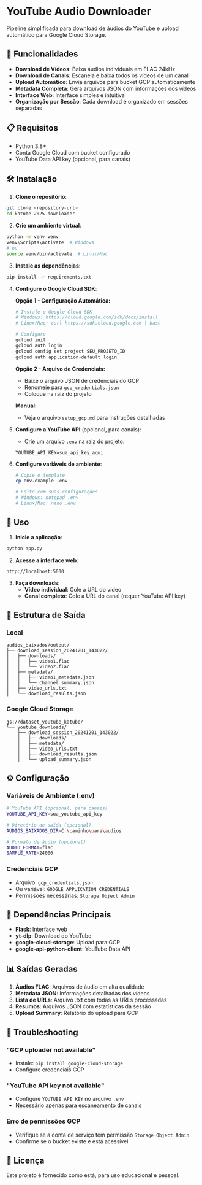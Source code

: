 # YouTube Audio Downloader

Pipeline simplificada para download de áudios do YouTube e upload automático para Google Cloud Storage.

## 🚀 Funcionalidades

- **Download de Vídeos**: Baixa áudios individuais em FLAC 24kHz
- **Download de Canais**: Escaneia e baixa todos os vídeos de um canal
- **Upload Automático**: Envia arquivos para bucket GCP automaticamente
- **Metadata Completa**: Gera arquivos JSON com informações dos vídeos
- **Interface Web**: Interface simples e intuitiva
- **Organização por Sessão**: Cada download é organizado em sessões separadas

## 📋 Requisitos

- Python 3.8+
- Conta Google Cloud com bucket configurado
- YouTube Data API key (opcional, para canais)

## 🛠️ Instalação

1. **Clone o repositório**:
```bash
git clone <repository-url>
cd katube-2025-downloader
```

2. **Crie um ambiente virtual**:
```bash
python -m venv venv
venv\Scripts\activate  # Windows
# ou
source venv/bin/activate  # Linux/Mac
```

3. **Instale as dependências**:
```bash
pip install -r requirements.txt
```

4. **Configure o Google Cloud SDK**:
   
   **Opção 1 - Configuração Automática:**
   ```bash
   # Instale o Google Cloud SDK
   # Windows: https://cloud.google.com/sdk/docs/install
   # Linux/Mac: curl https://sdk.cloud.google.com | bash
   
   # Configure
   gcloud init
   gcloud auth login
   gcloud config set project SEU_PROJETO_ID
   gcloud auth application-default login
   ```
   
   **Opção 2 - Arquivo de Credenciais:**
   - Baixe o arquivo JSON de credenciais do GCP
   - Renomeie para `gcp_credentials.json`
   - Coloque na raiz do projeto
   
   **Manual:**
   - Veja o arquivo `setup_gcp.md` para instruções detalhadas

5. **Configure a YouTube API** (opcional, para canais):
   - Crie um arquivo `.env` na raiz do projeto:
   ```
   YOUTUBE_API_KEY=sua_api_key_aqui
   ```

6. **Configure variáveis de ambiente**:
   ```bash
   # Copie o template
   cp env.example .env
   
   # Edite com suas configurações
   # Windows: notepad .env
   # Linux/Mac: nano .env
   ```

## 🎯 Uso

1. **Inicie a aplicação**:
```bash
python app.py
```

2. **Acesse a interface web**:
```
http://localhost:5000
```

3. **Faça downloads**:
   - **Vídeo individual**: Cole a URL do vídeo
   - **Canal completo**: Cole a URL do canal (requer YouTube API key)

## 📁 Estrutura de Saída

### Local
```
audios_baixados/output/
├── download_session_20241201_143022/
│   ├── downloads/
│   │   ├── video1.flac
│   │   └── video2.flac
│   ├── metadata/
│   │   ├── video1_metadata.json
│   │   └── channel_summary.json
│   ├── video_urls.txt
│   └── download_results.json
```

### Google Cloud Storage
```
gs://dataset_youtube_katube/
└── youtube_downloads/
    ├── download_session_20241201_143022/
    │   ├── downloads/
    │   ├── metadata/
    │   ├── video_urls.txt
    │   ├── download_results.json
    │   └── upload_summary.json
```

## ⚙️ Configuração

### Variáveis de Ambiente (.env)
```bash
# YouTube API (opcional, para canais)
YOUTUBE_API_KEY=sua_youtube_api_key

# Diretório de saída (opcional)
AUDIOS_BAIXADOS_DIR=C:\caminho\para\audios

# Formato de áudio (opcional)
AUDIO_FORMAT=flac
SAMPLE_RATE=24000
```

### Credenciais GCP
- Arquivo: `gcp_credentials.json`
- Ou variável: `GOOGLE_APPLICATION_CREDENTIALS`
- Permissões necessárias: `Storage Object Admin`

## 🔧 Dependências Principais

- **Flask**: Interface web
- **yt-dlp**: Download do YouTube
- **google-cloud-storage**: Upload para GCP
- **google-api-python-client**: YouTube Data API

## 📊 Saídas Geradas

1. **Áudios FLAC**: Arquivos de áudio em alta qualidade
2. **Metadata JSON**: Informações detalhadas dos vídeos
3. **Lista de URLs**: Arquivo .txt com todas as URLs processadas
4. **Resumos**: Arquivos JSON com estatísticas da sessão
5. **Upload Summary**: Relatório do upload para GCP

## 🚨 Troubleshooting

### "GCP uploader not available"
- Instale: `pip install google-cloud-storage`
- Configure credenciais GCP

### "YouTube API key not available"
- Configure `YOUTUBE_API_KEY` no arquivo `.env`
- Necessário apenas para escaneamento de canais

### Erro de permissões GCP
- Verifique se a conta de serviço tem permissão `Storage Object Admin`
- Confirme se o bucket existe e está acessível

## 📝 Licença

Este projeto é fornecido como está, para uso educacional e pessoal.
